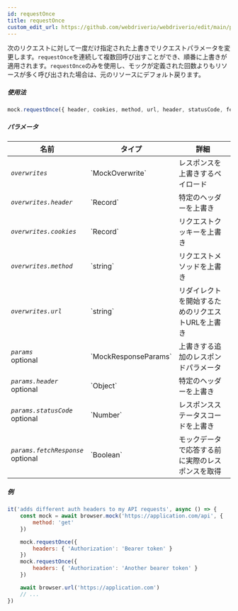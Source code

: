 ```yaml
---
id: requestOnce
title: requestOnce
custom_edit_url: https://github.com/webdriverio/webdriverio/edit/main/packages/webdriverio/src/commands/mock/requestOnce.ts
---
```


次のリクエストに対して一度だけ指定された上書きでリクエストパラメータを変更します。`requestOnce`を連続して複数回呼び出すことができ、順番に上書きが適用されます。`requestOnce`のみを使用し、モックが定義された回数よりもリソースが多く呼び出された場合は、元のリソースにデフォルト戻ります。

##### 使用法

```js
mock.requestOnce({ header, cookies, method, url, header, statusCode, fetchResponse })
```

##### パラメータ

<table>
  <thead>
    <tr>
      <th>名前</th><th>タイプ</th><th>詳細</th>
    </tr>
  </thead>
  <tbody>
    <tr>
      <td><code><var>overwrites</var></code></td>
      <td>`MockOverwrite`</td>
      <td>レスポンスを上書きするペイロード</td>
    </tr>
    <tr>
      <td><code><var>overwrites.header</var></code></td>
      <td>`Record<string, string>`</td>
      <td>特定のヘッダーを上書き</td>
    </tr>
    <tr>
      <td><code><var>overwrites.cookies</var></code></td>
      <td>`Record<string, string>`</td>
      <td>リクエストクッキーを上書き</td>
    </tr>
    <tr>
      <td><code><var>overwrites.method</var></code></td>
      <td>`string`</td>
      <td>リクエストメソッドを上書き</td>
    </tr>
    <tr>
      <td><code><var>overwrites.url</var></code></td>
      <td>`string`</td>
      <td>リダイレクトを開始するためのリクエストURLを上書き</td>
    </tr>
    <tr>
      <td><code><var>params</var></code><br /><span className="label labelWarning">optional</span></td>
      <td>`MockResponseParams`</td>
      <td>上書きする追加のレスポンドパラメータ</td>
    </tr>
    <tr>
      <td><code><var>params.header</var></code><br /><span className="label labelWarning">optional</span></td>
      <td>`Object`</td>
      <td>特定のヘッダーを上書き</td>
    </tr>
    <tr>
      <td><code><var>params.statusCode</var></code><br /><span className="label labelWarning">optional</span></td>
      <td>`Number`</td>
      <td>レスポンスステータスコードを上書き</td>
    </tr>
    <tr>
      <td><code><var>params.fetchResponse</var></code><br /><span className="label labelWarning">optional</span></td>
      <td>`Boolean`</td>
      <td>モックデータで応答する前に実際のレスポンスを取得</td>
    </tr>
  </tbody>
</table>

##### 例

```js title="respond.js"
it('adds different auth headers to my API requests', async () => {
    const mock = await browser.mock('https://application.com/api', {
        method: 'get'
    })

    mock.requestOnce({
        headers: { 'Authorization': 'Bearer token' }
    })
    mock.requestOnce({
        headers: { 'Authorization': 'Another bearer token' }
    })

    await browser.url('https://application.com')
    // ...
})
```